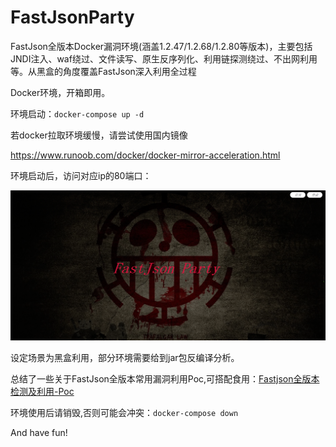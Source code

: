 # FastJsonParty
FastJson全版本Docker漏洞环境(涵盖1.2.47/1.2.68/1.2.80等版本)，主要包括JNDI注入、waf绕过、文件读写、原生反序列化、利用链探测绕过、不出网利用等。从黑盒的角度覆盖FastJson深入利用全过程

Docker环境，开箱即用。

环境启动：`docker-compose up -d` 

若docker拉取环境缓慢，请尝试使用国内镜像

https://www.runoob.com/docker/docker-mirror-acceleration.html

环境启动后，访问对应ip的80端口：

![image](images/1.png)

设定场景为黑盒利用，部分环境需要给到jar包反编译分析。

总结了一些关于FastJson全版本常用漏洞利用Poc,可搭配食用：[Fastjson全版本检测及利用-Poc](Fastjson全版本检测及利用-Poc.md) 

环境使用后请销毁,否则可能会冲突：`docker-compose down` 

And have fun!
